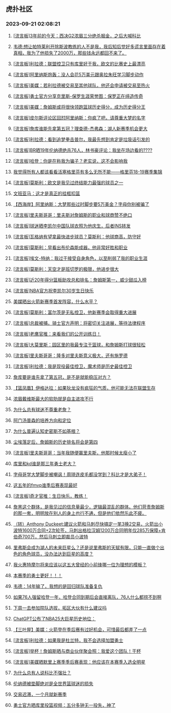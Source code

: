 ## 虎扑社区 
### 2023-09-21 02:08:21

1. [[流言板]3年前的今天：西决G2浓眉三分绝杀掘金，之后大喊科比](https://bbs.hupu.com/62170678.html)

2. [韦德:想让帕特莱利开除斯波教练的人不是我，我后知后觉好多谎言里面存在着真相，我为了他损失了2000万，那些钱永远都回不来了。](https://bbs.hupu.com/62171307.html)

3. [[流言板]利拉德：联盟控卫只有库里好于我，欧文的比赛史上最漂亮](https://bbs.hupu.com/62171389.html)

4. [[流言板]阿里纳斯炮轰：没人会花5万美元跟奥拉朱旺学习脚步动作](https://bbs.hupu.com/62169473.html)

5. [[流言板]美媒：若利拉德被交易至其他球队，他还会申请被交易至热火](https://bbs.hupu.com/62172354.html)

6. [[流言板]勇士官方分享克里斯-保罗生涯荣誉图：保罗正在缔造传奇](https://bbs.hupu.com/62172064.html)

7. [[流言板]美媒：詹姆斯或将很快领跑篮球历史得分，成为历史得分王](https://bbs.hupu.com/62169998.html)

8. [[流言板]皮尔斯评论区回怼阿里纳斯：你疯了吧，请尊重大梦的名字](https://bbs.hupu.com/62171912.html)

9. [[流言板]詹库谁能先拿第五冠？理查德-杰弗森：湖人新赛季机会更大](https://bbs.hupu.com/62172107.html)

10. [[流言板]利拉德：看到追梦拳击普尔，我最先想到肯定是垃圾话引发的](https://bbs.hupu.com/62171726.html)

11. [[流言板]BR晒19年伦纳德绝杀76人，林书豪评论：我坐在场边看的????](https://bbs.hupu.com/62172137.html)

12. [[流言板]哈登：你是在称我为骗子？老实说，这不会影响我](https://bbs.hupu.com/62168633.html)

13. [我觉得所有人都该看看活塞格里芬有多么无所不能——格里芬18-19赛季集锦](https://bbs.hupu.com/62169174.html)

14. [[流言板]莫斯利：欧文是我见过终结能力最强的球员之一](https://bbs.hupu.com/62171668.html)

15. [文班亚马：这才是真正的挂框扣篮](https://bbs.hupu.com/62166734.html)

16. [【西海岸】阿里纳斯：大梦那些过时脚步要5万美金？字母你别被骗了](https://bbs.hupu.com/62168206.html)

17. [[流言板]里夫斯哥哥：里夫斯对詹姆斯的职业和球商赞不绝口](https://bbs.hupu.com/62170170.html)

18. [[流言板]球迷晒李凯尔中国队球衣照为他庆生，后者INS转发](https://bbs.hupu.com/62170768.html)

19. [[流言板]瓦格纳有望拿最快进步球员？莫斯利：他球商高，防守好](https://bbs.hupu.com/62171884.html)

20. [[流言板]莫斯利：早看出布伦森能成器，他非常好胜和职业](https://bbs.hupu.com/62171748.html)

21. [[流言板]埃文-特纳：我过于接受自身角色，以至削弱了我的职业生涯](https://bbs.hupu.com/62171645.html)

22. [[流言板]莫斯利：天空才是班切罗的极限，他进步很大](https://bbs.hupu.com/62171827.html)

23. [[流言板]近20年得分篮板助攻总和排名：詹姆斯第一，威少甜瓜入榜](https://bbs.hupu.com/62166061.html)

24. [[流言板]NBA官方祝李凯尔30岁生日快乐](https://bbs.hupu.com/62169903.html)

25. [美媒晒出火箭新赛季首发阵容，什么水平？](https://bbs.hupu.com/62170466.html)

26. [[流言板]莫斯利：富尔茨是无私控卫，他新赛季会取得重大进展](https://bbs.hupu.com/62171971.html)

27. [[流言板]总裁被捕，骑士官方声明：将密切关注进展，等待法律程序](https://bbs.hupu.com/62171565.html)

28. [[流言板]老鹰官推：来看我们的公开训练日！](https://bbs.hupu.com/62171859.html)

29. [[流言板]大莫里斯：园区里的我最专注于篮球，和詹姆斯打球很轻松](https://bbs.hupu.com/62167234.html)

30. [[流言板]里夫斯哥哥：隆多对里夫斯意义极大，还有施罗德](https://bbs.hupu.com/62169856.html)

31. [[流言板]利拉德：我是现役最佳控卫，魔术师是历史最佳控卫](https://bbs.hupu.com/62164581.html)

32. [詹库要是谁先拿了第五冠，是不是就能稳压对方？](https://bbs.hupu.com/62172318.html)

33. [【篮凤凰】伊格达拉：如果狄龙没有疯狂的气质，他可能无法在联盟生存](https://bbs.hupu.com/62167778.html)

34. [浓眉戴维斯最大的软肋就是自主进攻不行](https://bbs.hupu.com/62171915.html)

35. [为什么总有球迷不尊重老詹？](https://bbs.hupu.com/62171742.html)

36. [阿门汤普森的培养方向和定位](https://bbs.hupu.com/62171959.html)

37. [为什么普遍认知史密斯不如基根？](https://bbs.hupu.com/62171921.html)

38. [尘埃落定后，詹姆斯的历史排名将会是第四](https://bbs.hupu.com/62171750.html)

39. [[流言板]里夫斯哥哥：当年我随便赢里夫斯，他那时候太瘦小了](https://bbs.hupu.com/62167115.html)

40. [库里和kd谁是那三年勇士老大？](https://bbs.hupu.com/62171649.html)

41. [字母哥学大梦脚步被嘲讽！周琦连皮毛都没学到？科比才是大弟子！](https://bbs.hupu.com/62171636.html)

42. [这五年的fmvp谁季后赛表现最好](https://bbs.hupu.com/62172242.html)

43. [[流言板]奇才官推：生日快乐，教练！](https://bbs.hupu.com/62171462.html)

44. [詹黑这个群体，是我见过的信息量最少，逻辑最混乱的群体。他们苛责詹姆斯的那一套，明明放在别人的身上也行不通，但是他们依然乐此不疲。](https://bbs.hupu.com/62170185.html)

45. [（转）Anthony Duckeet:建议火箭和马刺尽快搞定一笔3换2交易，火箭出小波特1600万合同+2次轮签，马刺出格拉汉姆1200万合同明年仅285万保障+肯伯奇700万，然后马刺立即裁员小波特](https://bbs.hupu.com/62172234.html)

46. [里弗斯会成为湖人的未来巨星么？还是说里弗斯的天赋有限，只能一直做个出色的角色球员，没办法达到巨星的高度？](https://bbs.hupu.com/62171531.html)

47. [我火惠特摩尔将来应该以这五大曾经的小前锋哪一位为理想的模板？](https://bbs.hupu.com/62172056.html)

48. [本赛季的勇士更好！！！](https://bbs.hupu.com/62172184.html)

49. [韦德：14年输了，我想的是回归球队准备复仇](https://bbs.hupu.com/62171553.html)

50. [如果76人强留哈登一年，哈登合同到期后会直接离队，76人什么都捞不到啊](https://bbs.hupu.com/62171798.html)

51. [下周一去参加院队选拔，拓区大伙有什么建议吗](https://bbs.hupu.com/62171845.html)

52. [ChatGPT公布了NBA25大巨星历史地位：](https://bbs.hupu.com/62171844.html)

53. [【三叶屋】美媒：火箭登在季后赛有过好机会，可惜最后都差了一点](https://bbs.hupu.com/62167371.html)

54. [[流言板]利拉德：如果我是杜兰特，我不会选择加盟勇士](https://bbs.hupu.com/62163063.html)

55. [[流言板]举杯！詹姆斯晒与商业伙伴聚会照：我爱这个团队！干杯](https://bbs.hupu.com/62167375.html)

56. [[流言板]美媒晒默里上赛季季后赛表现：他应该在本赛季入选全明星](https://bbs.hupu.com/62170401.html)

57. [为什么总有人说科比不强壮？](https://bbs.hupu.com/62171577.html)

58. [伦纳德被垫脚绝对是全世界篮球迷的损失](https://bbs.hupu.com/62170347.html)

59. [交易迟滞，一个月就新赛季](https://bbs.hupu.com/62171429.html)

60. [勇士官方晒库里投篮视频：五分多钟无一投失，神了](https://bbs.hupu.com/62163754.html)

